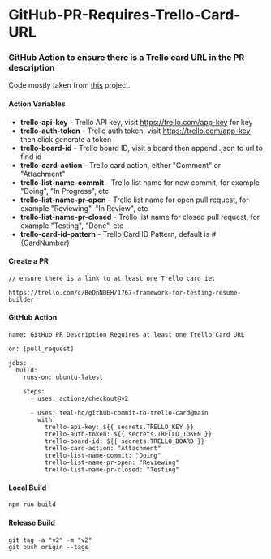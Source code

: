# GitHub-PR-Requires-Trello-Card-URL
### GitHub Action to ensure there is a Trello card URL in the PR description

Code mostly taken from [this](https://github.com/marketplace/actions/github-commit-to-trello-card) project.

#### Action Variables
- **trello-api-key** - Trello API key, visit https://trello.com/app-key for key
- **trello-auth-token** - Trello auth token, visit https://trello.com/app-key then click generate a token
- **trello-board-id** - Trello board ID, visit a board then append .json to url to find id
- **trello-card-action** - Trello card action, either "Comment" or "Attachment"
- **trello-list-name-commit** - Trello list name for new commit, for example "Doing", "In Progress", etc
- **trello-list-name-pr-open** - Trello list name for open pull request, for example "Reviewing", "In Review", etc
- **trello-list-name-pr-closed** - Trello list name for closed pull request, for example "Testing", "Done", etc
- **trello-card-id-pattern** - Trello Card ID Pattern, default is #{CardNumber}


#### Create a PR
```
// ensure there is a link to at least one Trello card ie:

https://trello.com/c/BeDnNDEH/1767-framework-for-testing-resume-builder

```

#### GitHub Action
```
name: GitHub PR Description Requires at least one Trello Card URL

on: [pull_request]

jobs:
  build:
    runs-on: ubuntu-latest

    steps:
      - uses: actions/checkout@v2

      - uses: teal-hq/github-commit-to-trello-card@main
        with:
          trello-api-key: ${{ secrets.TRELLO_KEY }}
          trello-auth-token: ${{ secrets.TRELLO_TOKEN }}
          trello-board-id: ${{ secrets.TRELLO_BOARD }}
          trello-card-action: "Attachment"
          trello-list-name-commit: "Doing"
          trello-list-name-pr-open: "Reviewing"
          trello-list-name-pr-closed: "Testing"
```          

#### Local Build
```
npm run build
```

#### Release Build
```
git tag -a "v2" -m "v2"
git push origin --tags
```

